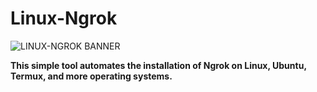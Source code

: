 # Linux-Ngrok
![LINUX-NGROK BANNER](https://github.com/iamunixtz/Linux-Ngrok/blob/main/LINUX-NGROK.png)

**This simple tool automates the installation of Ngrok on Linux, Ubuntu, Termux, and more operating systems.**
